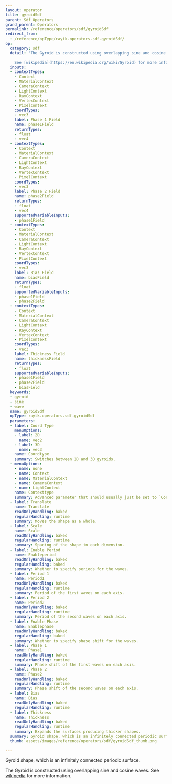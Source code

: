```yaml
---
layout: operator
title: gyroidSdf
parent: Sdf Operators
grand_parent: Operators
permalink: /reference/operators/sdf/gyroidSdf
redirect_from:
  - /reference/opType/raytk.operators.sdf.gyroidSdf/
op:
  category: sdf
  detail: 'The Gyroid is constructed using overlapping sine and cosine waves.

    See [wikipedia](https://en.wikipedia.org/wiki/Gyroid) for more information.'
  inputs:
  - contextTypes:
    - Context
    - MaterialContext
    - CameraContext
    - LightContext
    - RayContext
    - VertexContext
    - PixelContext
    coordTypes:
    - vec3
    label: Phase 1 Field
    name: phase1Field
    returnTypes:
    - float
    - vec4
  - contextTypes:
    - Context
    - MaterialContext
    - CameraContext
    - LightContext
    - RayContext
    - VertexContext
    - PixelContext
    coordTypes:
    - vec3
    label: Phase 2 Field
    name: phase2Field
    returnTypes:
    - float
    - vec4
    supportedVariableInputs:
    - phase1Field
  - contextTypes:
    - Context
    - MaterialContext
    - CameraContext
    - LightContext
    - RayContext
    - VertexContext
    - PixelContext
    coordTypes:
    - vec3
    label: Bias Field
    name: biasField
    returnTypes:
    - float
    supportedVariableInputs:
    - phase1Field
    - phase2Field
  - contextTypes:
    - Context
    - MaterialContext
    - CameraContext
    - LightContext
    - RayContext
    - VertexContext
    - PixelContext
    coordTypes:
    - vec3
    label: Thickness Field
    name: thicknessField
    returnTypes:
    - float
    supportedVariableInputs:
    - phase1Field
    - phase2Field
    - biasField
  keywords:
  - gyroid
  - sine
  - wave
  name: gyroidSdf
  opType: raytk.operators.sdf.gyroidSdf
  parameters:
  - label: Coord Type
    menuOptions:
    - label: 2D
      name: vec2
    - label: 3D
      name: vec3
    name: Coordtype
    summary: Switches between 2D and 3D gyroids.
  - menuOptions:
    - name: none
    - name: Context
    - name: MaterialContext
    - name: CameraContext
    - name: LightContext
    name: Contexttype
    summary: Advanced parameter that should usually just be set to `Context`.
  - label: Translate
    name: Translate
    readOnlyHandling: baked
    regularHandling: runtime
    summary: Moves the shape as a whole.
  - label: Scale
    name: Scale
    readOnlyHandling: baked
    regularHandling: runtime
    summary: Spacing of the shape in each dimension.
  - label: Enable Period
    name: Enableperiod
    readOnlyHandling: baked
    regularHandling: baked
    summary: Whether to specify periods for the waves.
  - label: Period 1
    name: Period1
    readOnlyHandling: baked
    regularHandling: runtime
    summary: Period of the first waves on each axis.
  - label: Period 2
    name: Period2
    readOnlyHandling: baked
    regularHandling: runtime
    summary: Period of the second waves on each axis.
  - label: Enable Phase
    name: Enablephase
    readOnlyHandling: baked
    regularHandling: baked
    summary: Whether to specify phase shift for the waves.
  - label: Phase 1
    name: Phase1
    readOnlyHandling: baked
    regularHandling: runtime
    summary: Phase shift of the first waves on each axis.
  - label: Phase 2
    name: Phase2
    readOnlyHandling: baked
    regularHandling: runtime
    summary: Phase shift of the second waves on each axis.
  - label: Bias
    name: Bias
    readOnlyHandling: baked
    regularHandling: runtime
  - label: Thickness
    name: Thickness
    readOnlyHandling: baked
    regularHandling: runtime
    summary: Expands the surfaces producing thicker shapes.
  summary: Gyroid shape, which is an infinitely connected periodic surface.
  thumb: assets/images/reference/operators/sdf/gyroidSdf_thumb.png

---
```



Gyroid shape, which is an infinitely connected periodic surface.

The Gyroid is constructed using overlapping sine and cosine waves.
See [wikipedia](https://en.wikipedia.org/wiki/Gyroid) for more information.
